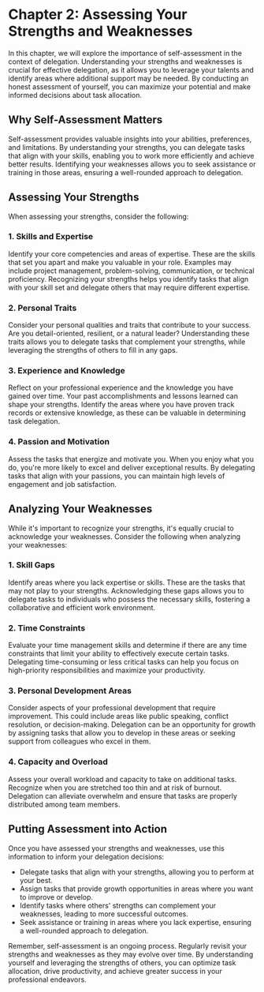 Chapter 2: Assessing Your Strengths and Weaknesses
==================================================

In this chapter, we will explore the importance of self-assessment in the context of delegation. Understanding your strengths and weaknesses is crucial for effective delegation, as it allows you to leverage your talents and identify areas where additional support may be needed. By conducting an honest assessment of yourself, you can maximize your potential and make informed decisions about task allocation.

**Why Self-Assessment Matters**
-------------------------------

Self-assessment provides valuable insights into your abilities, preferences, and limitations. By understanding your strengths, you can delegate tasks that align with your skills, enabling you to work more efficiently and achieve better results. Identifying your weaknesses allows you to seek assistance or training in those areas, ensuring a well-rounded approach to delegation.

**Assessing Your Strengths**
----------------------------

When assessing your strengths, consider the following:

### 1. Skills and Expertise

Identify your core competencies and areas of expertise. These are the skills that set you apart and make you valuable in your role. Examples may include project management, problem-solving, communication, or technical proficiency. Recognizing your strengths helps you identify tasks that align with your skill set and delegate others that may require different expertise.

### 2. Personal Traits

Consider your personal qualities and traits that contribute to your success. Are you detail-oriented, resilient, or a natural leader? Understanding these traits allows you to delegate tasks that complement your strengths, while leveraging the strengths of others to fill in any gaps.

### 3. Experience and Knowledge

Reflect on your professional experience and the knowledge you have gained over time. Your past accomplishments and lessons learned can shape your strengths. Identify the areas where you have proven track records or extensive knowledge, as these can be valuable in determining task delegation.

### 4. Passion and Motivation

Assess the tasks that energize and motivate you. When you enjoy what you do, you're more likely to excel and deliver exceptional results. By delegating tasks that align with your passions, you can maintain high levels of engagement and job satisfaction.

**Analyzing Your Weaknesses**
-----------------------------

While it's important to recognize your strengths, it's equally crucial to acknowledge your weaknesses. Consider the following when analyzing your weaknesses:

### 1. Skill Gaps

Identify areas where you lack expertise or skills. These are the tasks that may not play to your strengths. Acknowledging these gaps allows you to delegate tasks to individuals who possess the necessary skills, fostering a collaborative and efficient work environment.

### 2. Time Constraints

Evaluate your time management skills and determine if there are any time constraints that limit your ability to effectively execute certain tasks. Delegating time-consuming or less critical tasks can help you focus on high-priority responsibilities and maximize your productivity.

### 3. Personal Development Areas

Consider aspects of your professional development that require improvement. This could include areas like public speaking, conflict resolution, or decision-making. Delegation can be an opportunity for growth by assigning tasks that allow you to develop in these areas or seeking support from colleagues who excel in them.

### 4. Capacity and Overload

Assess your overall workload and capacity to take on additional tasks. Recognize when you are stretched too thin and at risk of burnout. Delegation can alleviate overwhelm and ensure that tasks are properly distributed among team members.

**Putting Assessment into Action**
----------------------------------

Once you have assessed your strengths and weaknesses, use this information to inform your delegation decisions:

* Delegate tasks that align with your strengths, allowing you to perform at your best.
* Assign tasks that provide growth opportunities in areas where you want to improve or develop.
* Identify tasks where others' strengths can complement your weaknesses, leading to more successful outcomes.
* Seek assistance or training in areas where you lack expertise, ensuring a well-rounded approach to delegation.

Remember, self-assessment is an ongoing process. Regularly revisit your strengths and weaknesses as they may evolve over time. By understanding yourself and leveraging the strengths of others, you can optimize task allocation, drive productivity, and achieve greater success in your professional endeavors.
